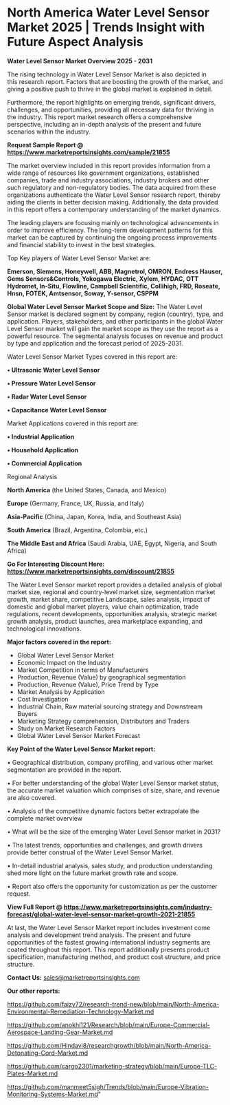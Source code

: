 # North America Water Level Sensor Market 2025 | Trends Insight with Future Aspect Analysis

<Strong> Water Level Sensor Market Overview 2025 - 2031</strong>

The rising technology in Water Level Sensor Market is also depicted in this research report. Factors that are boosting the growth of the market, and giving a positive push to thrive in the global market is explained in detail.

Furthermore, the report highlights on emerging trends, significant drivers, challenges, and opportunities, providing all necessary data for thriving in the industry. This report market research offers a comprehensive perspective, including an in-depth analysis of the present and future scenarios within the industry.

<strong>Request Sample Report @ <a href=https://www.marketreportsinsights.com/sample/21855>https://www.marketreportsinsights.com/sample/21855</a></strong>

The market overview included in this report provides information from a wide range of resources like government organizations, established companies, trade and industry associations, industry brokers and other such regulatory and non-regulatory bodies. The data acquired from these organizations authenticate the Water Level Sensor research report, thereby aiding the clients in better decision making. Additionally, the data provided in this report offers a contemporary understanding of the market dynamics.

The leading players are focusing mainly on technological advancements in order to improve efficiency. The long-term development patterns for this market can be captured by continuing the ongoing process improvements and financial stability to invest in the best strategies.

Top Key players of Water Level Sensor Market are:

<strong>Emerson, Siemens, Honeywell, ABB, Magnetrol, OMRON, Endress Hauser, Gems Sensors&Controls, Yokogawa Electric, Xylem, HYDAC, OTT Hydromet, In-Situ, Flowline, Campbell Scientific, Collihigh, FRD, Roseate, Hnsn, FOTEK, Amtsensor, Soway, Y-sensor, CSPPM</strong>

<strong><b>Global Water Level Sensor Market Scope and Size:</b></strong>
The Water Level Sensor market is declared segment by company, region (country), type, and application. Players, stakeholders, and other participants in the global Water Level Sensor market will gain the market scope as they use the report as a powerful resource. The segmental analysis focuses on revenue and product by type and application and the forecast period of 2025-2031.

Water Level Sensor Market Types covered in this report are:

<strong>• Ultrasonic Water Level Sensor

• Pressure Water Level Sensor

• Radar Water Level Sensor

• Capacitance Water Level Sensor</strong>

Market Applications covered in this report are:

<strong>• Industrial Application

• Household Application

• Commercial Application</strong> 

Regional Analysis

<strong>North America</strong> (the United States, Canada, and Mexico)

<strong>Europe</strong> (Germany, France, UK, Russia, and Italy)

<strong>Asia-Pacific</strong> (China, Japan, Korea, India, and Southeast Asia)

<strong>South America</strong> (Brazil, Argentina, Colombia, etc.)

<strong>The Middle East and Africa</strong> (Saudi Arabia, UAE, Egypt, Nigeria, and South Africa)

<strong>Go For Interesting Discount Here: <a href=https://www.marketreportsinsights.com/discount/21855>https://www.marketreportsinsights.com/discount/21855</a></strong>

The Water Level Sensor market report provides a detailed analysis of global market size, regional and country-level market size, segmentation market growth, market share, competitive Landscape, sales analysis, impact of domestic and global market players, value chain optimization, trade regulations, recent developments, opportunities analysis, strategic market growth analysis, product launches, area marketplace expanding, and technological innovations.

<strong><b>Major factors covered in the report:</b></strong>
<ul>
  <li>Global Water Level Sensor Market </li>
  <li>Economic Impact on the Industry</li>
  <li>Market Competition in terms of Manufacturers</li>
  <li>Production, Revenue (Value) by geographical segmentation</li>
  <li>Production, Revenue (Value), Price Trend by Type</li>
  <li>Market Analysis by Application</li>
  <li>Cost Investigation</li>
  <li>Industrial Chain, Raw material sourcing strategy and Downstream Buyers</li>
  <li>Marketing Strategy comprehension, Distributors and Traders</li>
  <li>Study on Market Research Factors</li>
  <li>Global Water Level Sensor Market Forecast</li>
</ul>

<strong><b>Key Point of the Water Level Sensor Market report:</b></strong>

• Geographical distribution, company profiling, and various other market segmentation are provided in the report.

• For better understanding of the global Water Level Sensor market status, the accurate market valuation which comprises of size, share, and revenue are also covered.

• Analysis of the competitive dynamic factors better extrapolate the complete market overview

• What will be the size of the emerging Water Level Sensor market in 2031?

• The latest trends, opportunities and challenges, and growth drivers provide better construal of the Water Level Sensor Market.

• In-detail industrial analysis, sales study, and production understanding shed more light on the future market growth rate and scope.

• Report also offers the opportunity for customization as per the customer request.

<strong><b>View Full Report @ <a href=https://www.marketreportsinsights.com/industry-forecast/global-water-level-sensor-market-growth-2021-21855>https://www.marketreportsinsights.com/industry-forecast/global-water-level-sensor-market-growth-2021-21855</a></b></strong>


At last, the Water Level Sensor Market report includes investment come analysis and development trend analysis. The present and future opportunities of the fastest growing international industry segments are coated throughout this report. This report additionally presents product specification, manufacturing method, and product cost structure, and price structure.

<strong>Contact Us:</strong>
sales@marketreportsinsights.com

<strong>Our other reports:</strong>

<a href=https://github.com/faizy72/research-trend-new/blob/main/North-America-Environmental-Remediation-Technology-Market.md>https://github.com/faizy72/research-trend-new/blob/main/North-America-Environmental-Remediation-Technology-Market.md</a>

<a href=https://github.com/anokhi121/Research/blob/main/Europe-Commercial-Aerospace-Landing-Gear-Market.md>https://github.com/anokhi121/Research/blob/main/Europe-Commercial-Aerospace-Landing-Gear-Market.md</a>

<a href=https://github.com/Hindavi8/researchgrowth/blob/main/North-America-Detonating-Cord-Market.md>https://github.com/Hindavi8/researchgrowth/blob/main/North-America-Detonating-Cord-Market.md</a>

<a href=https://github.com/cargo2301/marketing-strategy/blob/main/Europe-TLC-Plates-Market.md>https://github.com/cargo2301/marketing-strategy/blob/main/Europe-TLC-Plates-Market.md</a>

<a href=https://github.com/manmeet5sigh/Trends/blob/main/Europe-Vibration-Monitoring-Systems-Market.md>https://github.com/manmeet5sigh/Trends/blob/main/Europe-Vibration-Monitoring-Systems-Market.md</a>"
